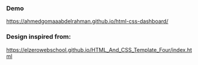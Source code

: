### Demo
https://ahmedgomaaabdelrahman.github.io/html-css-dashboard/


### Design inspired from:
https://elzerowebschool.github.io/HTML_And_CSS_Template_Four/index.html
